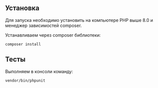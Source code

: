 ## Установка

Для запуска необходимо установить на компьютере PHP выше 8.0 и менеджер зависимостей composer.

Устанавливаем через composer библиотеки:
```
composer install
```

## Тесты

Выполняем в консоли команду:
```
vendor/bin/phpunit
```
